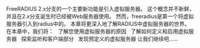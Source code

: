 FreeRADIUS 2.x分支的一个主要新功能是引入虚拟服务器。 这个概念并不新鲜，并且在2.x分支诞生时已经被Web服务器使用。 然而，freeradius是第一个将虚拟服务器引入到radius中的。 本章将更深入地了解RADIUS中虚拟服务器的世界。
在本章中，我们将：
  了解您使用虚拟服务器的原因
  了解如何定义和启用虚拟服务器
  探索监听和客户端部分
  发现预定义的虚拟服务器
让我们继续吧......